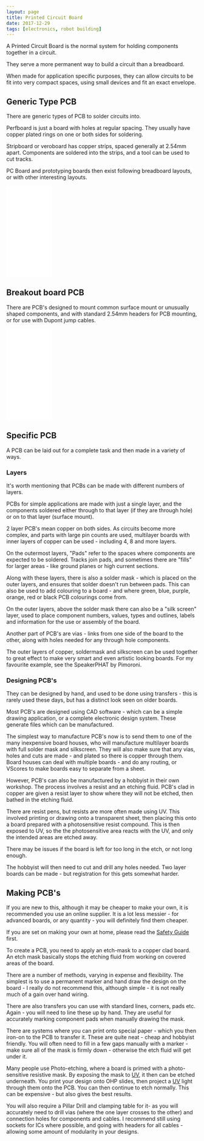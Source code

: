 ```yaml
---
layout: page
title: Printed Circuit Board
date: 2017-12-29
tags: [electronics, robot building]
---
```

A Printed Circuit Board is the normal system for holding components together in a circuit.

They serve a more permanent way to build a circuit than a breadboard.

When made for application specific purposes, they can allow circuits to be fit into very compact spaces, using small devices and fit an exact envelope.

## Generic Type PCB

There are generic types of PCB to solder circuits into.

Perfboard is just a board with holes at regular spacing. They usually have copper plated rings on one or both sides for soldering.

Stripboard or veroboard has copper strips, spaced generally at 2.54mm apart. Components are soldered into the strips, and a tool can be used to cut tracks. 

PC Board and prototyping boards then exist following breadboard layouts, or with other interesting layouts.

<iframe style="width:120px;height:240px;" marginwidth="0" marginheight="0" scrolling="no" frameborder="0" src="//ws-eu.amazon-adsystem.com/widgets/q?ServiceVersion=20070822&OneJS=1&Operation=GetAdHtml&MarketPlace=GB&source=ss&ref=as_ss_li_til&ad_type=product_link&tracking_id=orionrobots-21&language=en_GB&marketplace=amazon&region=GB&placement=B0875P5475&asins=B0875P5475&linkId=f08e5c7fad46289b24d228a4a6893892&show_border=true&link_opens_in_new_window=true"></iframe>

## Breakout board PCB

There are PCB's designed to mount common surface mount or unusually shaped components, and with standard 2.54mm headers for PCB mounting, or for use with Dupont jump cables.

<iframe style="width:120px;height:240px;" marginwidth="0" marginheight="0" scrolling="no" frameborder="0" src="//ws-eu.amazon-adsystem.com/widgets/q?ServiceVersion=20070822&OneJS=1&Operation=GetAdHtml&MarketPlace=GB&source=ss&ref=as_ss_li_til&ad_type=product_link&tracking_id=orionrobots-21&language=en_GB&marketplace=amazon&region=GB&placement=B085LC6ZSY&asins=B085LC6ZSY&linkId=5ee177d23535d719006c52f300631478&show_border=true&link_opens_in_new_window=true"></iframe>

## Specific PCB

A PCB can be laid out for a complete task and then made in a variety of ways.

### Layers

It's worth mentioning that PCBs can be made with different numbers of layers.

PCBs for simple applications are made with just a single layer, and the components soldered either through to that layer (if they are through hole) or on to that layer (surface mount).

2 layer PCB's mean copper on both sides. As circuits become more complex, and parts with large pin counts are used, multilayer boards with inner layers of copper can be used - including 4, 8 and more layers.

On the outermost layers, "Pads" refer to the spaces where components are expected to be soldered. Tracks join pads, and sometimes there are "fills" for larger areas - like ground planes or high current sections.

Along with these layers, there is also a solder mask - which is placed on the outer layers, and ensures that solder doesn't run between pads. This can also be used to add colouring to a board - and where green, blue, purple, orange, red or black PCB colourings come from.

On the outer layers, above the solder mask there can also be a "silk screen" layer, used to place component numbers, values, types and outlines, labels and information for the use or assembly of the board.

Another part of PCB's are vias - links from one side of the board to the other, along with holes needed for any through hole components.

The outer layers of copper, soldermask and silkscreen can be used together to great effect to make very smart and even artistic looking boards. For my favourite example, see the SpeakerPHAT by Pimoroni.

### Designing PCB's

They can be designed by hand, and used to be done using transfers - this is rarely used these days, but has a distinct look seen on older boards.

Most PCB's are designed using CAD software - which can be a simple drawing application, or a complete electronic design system. These generate files which can be manufactured.

The simplest way to manufacture PCB's now is to send them to one of the many inexpensive board houses, who will manufacture multilayer boards with full solder mask and silkscreen. They will also make sure that any vias, holes and cuts are made - and plated so there is copper through them. Board houses can deal with multiple boards - and do any routing, or VScores to make boards easy to separate from a sheet.

However, PCB's can also be manufactured by a hobbyist in their own workshop. The process involves a resist and an etching fluid. PCB's clad in copper are given a resist layer to show where they will not be etched, then bathed in the etching fluid.

There are resist pens, but resists are more often made using UV. This involved printing or drawing onto a transparent sheet, then placing this onto a  board prepared with a photosensitive resist compound. This is then exposed to UV, so the the photosensitive area reacts with the UV, and only the intended areas are etched away.

There may be issues if the board is left for too long in the etch, or not long enough.

The hobbyist will then need to cut and drill any holes needed. Two layer boards can be made - but registration for this gets somewhat harder. 

## Making PCB's

If you are new to this, although it may be cheaper to make your own, it is recommended you use an online supplier. It is a lot less messier - for advanced boards, or any quantity - you will definitely find them cheaper.

If you are set on making your own at home, please read the [Safety Guide](/wiki/robot_building_safety.html "Building robots can be dangerous - tips to help your safety") first.

To create a PCB, you need to apply an etch-mask to a copper clad board. An etch mask basically stops the etching fluid from working on covered areas of the board.

There are a number of methods, varying in expense and flexibility. The simplest is to use a permanent marker and hand draw the design on the board - I really do not recommend this, although simple - it is not really much of a gain over hand wiring.

There are also transfers you can use with standard lines, corners, pads etc. Again - you will need to line these up by hand. They are useful for accurately marking component pads when manually drawing the mask.

There are systems where you can print onto special paper - which you then iron-on to the PCB to transfer it. These are quite neat - cheap and hobbyist friendly. You will often need to fill in a few gaps manually with a marker - make sure all of the mask is firmly down - otherwise the etch fluid will get under it.

Many people use Photo-etching, where a board is primed with a photo-sensitive resistive mask. By exposing the mask to [UV](/wiki/uv.html "Ultra Violet Light"), it then can be etched underneath. You print your design onto OHP slides, then project a [UV](/wiki/uv.html "Ultra Violet Light") light through them onto the PCB. You can then continue to etch normally. This can be expensive - but also gives the best results.

You will also require a Pillar Drill and clamping table for it- as you will accurately need to drill vias (where the one layer crosses to the other) and connection holes for components and cables. I recommend still using sockets for ICs where possible, and going with headers for all cables - allowing some amount of modularity in your designs.
